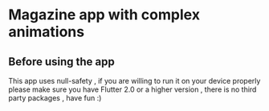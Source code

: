 # Magazine app with complex animations
<h2>Before using the app</h2>
  <p>This app uses null-safety , if you are willing to run it on your device properly please make sure you have Flutter 2.0 or a higher version , there is no third party packages , have fun :) </p>
